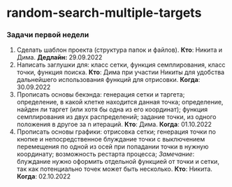 # random-search-multiple-targets

### Задачи первой недели
1) Сделать шаблон проекта (структура папок и файлов). **Кто**: Никита и Дима. **Дедлайн:** 29.09.2022
2) Написать заглушки для: класс сетки, функция семплирования, класс точки, функция поиска. **Кто**: Дима при участии Никиты для удобства дальнейшего использования функций для отрисовки. **Когда**: 30.09.2022
3) Прописать основы бекэнда: генерация сетки и таргета; определение, в какой клетке находится данная точка; определение, найден ли таргет (или хотя бы одна из его координат); функция семплирования из двух распределений; задание точки, из одного положения в другое за n итераций. **Кто**: Дима. **Когда**: 01.10.2022 
4) Прописать основы графики: отрисовка сетки; генерация точки по кнопке и непосредственное блуждание точки с выключением перемещения по одной из осей при попадании точки в нужную координату; возможность рестарта процесса; *Замечание*: блуждание нужно оформить отдельной функцией от точки и сетки, так как потенциально точек может быть несколько. **Кто**: Никита. **Когда**: 02.10.2022
